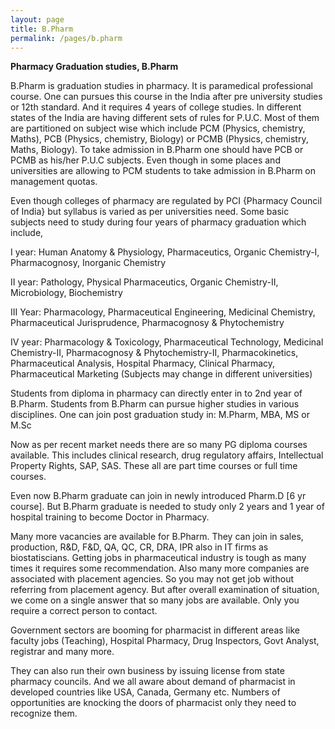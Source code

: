 ```yaml
---
layout: page
title: B.Pharm
permalink: /pages/b.pharm
---
```


**Pharmacy Graduation studies, B.Pharm**


B.Pharm is graduation studies in pharmacy. It is paramedical professional course. One can pursues this course in the India after pre university studies or 12th standard. And it requires 4 years of college studies. In different states of the India are having different sets of rules for P.U.C. Most of them are partitioned on subject wise which include PCM (Physics, chemistry, Maths), PCB (Physics, chemistry, Biology) or PCMB (Physics, chemistry, Maths, Biology). To take admission in B.Pharm one should have PCB or PCMB as his/her P.U.C subjects. Even though in some places and universities are allowing to PCM students to take admission in B.Pharm on management quotas.


Even though colleges of pharmacy are regulated by PCI {Pharmacy Council of India} but syllabus is varied as per universities need. Some basic subjects need to study during four years of pharmacy graduation which include,

I year: Human Anatomy & Physiology, Pharmaceutics, Organic Chemistry-I, Pharmacognosy, Inorganic Chemistry

II year: Pathology, Physical Pharmaceutics, Organic Chemistry-II, Microbiology, Biochemistry

III Year: Pharmacology, Pharmaceutical Engineering, Medicinal Chemistry, Pharmaceutical Jurisprudence, Pharmacognosy & Phytochemistry

IV year: Pharmacology & Toxicology, Pharmaceutical Technology, Medicinal Chemistry-II, Pharmacognosy & Phytochemistry-II, Pharmacokinetics, Pharmaceutical Analysis, Hospital Pharmacy, Clinical Pharmacy, Pharmaceutical Marketing
(Subjects may change in different universities)

Students from diploma in pharmacy can directly enter in to 2nd year of B.Pharm.  Students from B.Pharm can pursue higher studies in various disciplines. One can join post graduation study in: M.Pharm, MBA, MS or M.Sc

Now as per recent market needs there are so many PG diploma courses available. This includes clinical research, drug regulatory affairs, Intellectual Property Rights, SAP, SAS. These all are part time courses or full time courses.

Even now B.Pharm graduate can join in newly introduced Pharm.D [6 yr course]. But B.Pharm graduate is needed to study only 2 years and 1 year of hospital training to become Doctor in Pharmacy.

Many more vacancies are available for B.Pharm. They can join in sales, production, R&D, F&D, QA, QC, CR, DRA, IPR also in IT firms as biostatiscians.
Getting jobs in pharmaceutical industry is tough as many times it requires some recommendation. Also many more companies are associated with placement agencies. So you may not get job without referring from placement agency. But after overall examination of situation, we come on a single answer that so many jobs are available. Only you require a correct person to contact.

Government sectors are booming for pharmacist in different areas like faculty jobs (Teaching), Hospital Pharmacy, Drug Inspectors, Govt Analyst, registrar and many more.

They can also run their own business by issuing license from state pharmacy councils. And we all aware about demand of pharmacist in developed countries like USA, Canada, Germany etc. Numbers of opportunities are knocking the doors of pharmacist only they need to recognize them.


